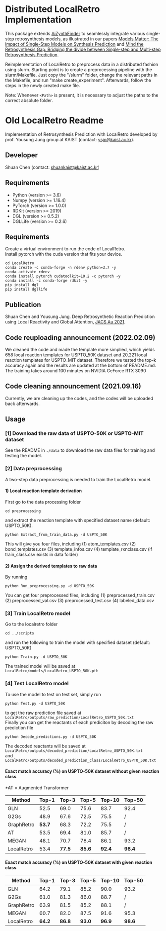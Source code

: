 # Distributed LocalRetro Implementation

This package extends [AiZynthFinder](https://github.com/MolecularAI/aizynthfinder) to seamlessly integrate various single-step retrosynthesis models, as illustrated in our papers [Models Matter: The Impact of Single-Step Models on Synthesis Prediction](https://doi.org/10.1039/D3DD00252G) and [Mind the Retrosynthesis Gap: Bridging the divide between Single-step and Multi-step Retrosynthesis Prediction](https://openreview.net/forum?id=LjdtY0hM7tf).

Reimplementation of LocalRetro to preprocess data in a distributed fashion using slurm. Starting point is to create a preprocessing pipeline with the slurm/Makefile. Just copy the "/slurm" folder, change the relevant paths in the Makefile, and run "make create_experiment". Afterwards, follow the steps in the newly created make file.

Note: Whenever `<Path>` is present, it is necessary to adjust the paths to the correct absolute folder.

#  Old LocalRetro Readme
Implementation of Retrosynthesis Prediction with LocalRetro developed by prof. Yousung Jung group at KAIST (contact: ysjn@kaist.ac.kr).

## Developer
Shuan Chen (contact: shuankaist@kaist.ac.kr)<br>

## Requirements
* Python (version >= 3.6) 
* Numpy (version >= 1.16.4) 
* PyTorch (version >= 1.0.0) 
* RDKit (version >= 2019)
* DGL (version >= 0.5.2)
* DGLLife (version >= 0.2.6)

## Requirements
Create a virtual environment to run the code of LocalRetro.<br>
Install pytorch with the cuda version that fits your device.<br>
```
cd LocalRetro
conda create -c conda-forge -n rdenv python=3.7 -y
conda activate rdenv
conda install pytorch cudatoolkit=10.2 -c pytorch -y
conda install -c conda-forge rdkit -y
pip install dgl
pip install dgllife
```

## Publication
Shuan Chen and Yousung Jung. Deep Retrosynthetic Reaction Prediction using Local Reactivity and Global Attention, [JACS Au 2021](https://pubs.acs.org/doi/10.1021/jacsau.1c00246).


## Code reuploading announcement (2022.02.09)
We cleaned the code and made the template more simplied, which yields 658 local reaction templates for USPTO_50K dataset and 20,221 local reaction templates for USPTO_MIT dataset. Therefore we tested the top-k accuracy again and the results are updated at the bottom of README.md.
The training takes around 100 minutes on NVIDIA GeForce RTX 3090

## Code cleaning announcement (2021.09.16)
Currently, we are cleaning up the codes, and the codes will be uploaded back afterwards.

## Usage
### [1] Download the raw data of USPTO-50K or USPTO-MIT dataset
See the README in `./data` to download the raw data files for training and testing the model.

### [2] Data preprocessing
A two-step data preprocessing is needed to train the LocalRetro model.

#### 1) Local reaction template derivation 
First go to the data processing folder
```
cd preprocessing
```
and extract the reaction template with specified dataset name (default: USPTO_50K).
```
python Extract_from_train_data.py -d USPTO_50K
```
This will give you four files, including 
(1) atom_templates.csv
(2) bond_templates.csv
(3) template_infos.csv
(4) template_rxnclass.csv (if train_class.csv exists in data folder)<br>

#### 2) Assign the derived templates to raw data
By running
```
python Run_preprocessing.py -d USPTO_50K
```
You can get four preprocessed files, including 
(1) preprocessed_train.csv
(2) preprocessed_val.csv
(3) preprocessed_test.csv
(4) labeled_data.csv<br>


### [3] Train LocalRetro model
Go to the localretro folder
```
cd ../scripts
```
and run the following to train the model with specified dataset (default: USPTO_50K)
```
python Train.py -d USPTO_50K
```
The trained model will be saved at ` LocalRetro/models/LocalRetro_USPTO_50K.pth`<br>

### [4] Test LocalRetro model
To use the model to test on test set, simply run 
```
python Test.py -d USPTO_50K
```
to get the raw prediction file saved at ` LocalRetro/outputs/raw_prediction/LocalRetro_USPTO_50K.txt`<br>
Finally you can get the reactants of each prediciton by decoding the raw prediction file
```
python Decode_predictions.py -d USPTO_50K
```
The decoded reactants will be saved at 
`LocalRetro/outputs/decoded_prediction/LocalRetro_USPTO_50K.txt`<br>and 
`LocalRetro/outputs/decoded_prediction_class/LocalRetro_USPTO_50K.txt`<br>

#### Exact match accuracy (%) on USPTO-50K dataset without given reaction class 
*AT = Augmented Transformer

| Method | Top-1 | Top-3 | Top-5 | Top-10 | Top-50 |
| -------- | -------- | -------- | -------- | -------- | -------- |
| GLN         | 52.5 | 69.0 | 75.6 | 83.7 | 92.4 |
| G2Gs        | 48.9 | 67.6 | 72.5 | 75.5 |  /   |
| GraphRetro  | **53.7** | 68.3 | 72.2 | 75.5 | / |
| AT     | 53.5 | 69.4 | 81.0 | 85.7 | / |
| MEGAN | 48.1 | 70.7 | 78.4 | 86.1 | 93.2 |
| LocalRetro  | 53.4 | **77.5** | **85.6** | **92.4** | **98.4** |

#### Exact match accuracy (%) on USPTO-50K dataset with given reaction class

| Method | Top-1 | Top-3 | Top-5 | Top-10 | Top-50 |
| -------- | -------- | -------- | -------- | -------- | -------- |
| GLN         | 64.2 | 79.1 | 85.2 | 90.0 | 93.2 |
| G2Gs        | 61.0 | 81.3 | 86.0 | 88.7 |  /   |
| GraphRetro  | 63.9 | 81.5 | 85.2 | 88.1 | / |
| MEGAN | 60.7 | 82.0 | 87.5 | 91.6 | 95.3 |
| LocalRetro  | **64.2** | **86.8** | **93.0** | **96.9** | **98.6** |
